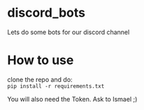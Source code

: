 # discord_bots
Lets do some bots for our discord channel

# How to use
clone the repo and do:  
`pip install -r requirements.txt`  
 
 You will also need the Token. Ask to Ismael ;)

